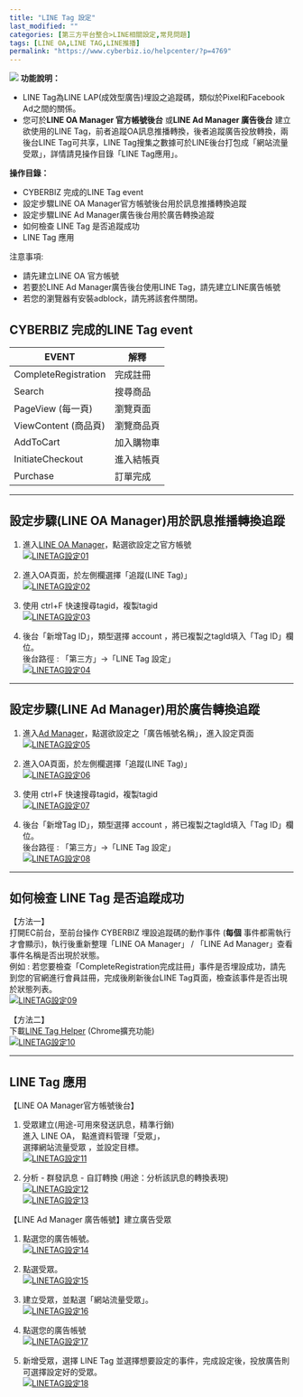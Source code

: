 ```yaml
---
title: "LINE Tag 設定"
last_modified: ""
categories: [第三方平台整合>LINE相關設定,常見問題]
tags: [LINE OA,LINE TAG,LINE推播]
permalink: "https://www.cyberbiz.io/helpcenter/?p=4769"
---
```


![](https://www.cyberbiz.io/helpcenter/wp-content/uploads/一般版3.png) **功能說明：**  

* LINE Tag為LINE LAP(成效型廣告)埋設之追蹤碼，類似於Pixel和Facebook Ad之間的關係。
* 您可於**LINE OA Manager 官方帳號後台** 或**LINE Ad Manager 廣告後台** 建立欲使用的LINE Tag，前者追蹤OA訊息推播轉換，後者追蹤廣告投放轉換，兩後台LINE Tag可共享，LINE Tag搜集之數據可於LINE後台打包成「網站流量受眾」，詳情請見操作目錄「LINE Tag應用」。 

**操作目錄：**

* CYBERBIZ 完成的LINE Tag event
* 設定步驟LINE OA Manager官方帳號後台用於訊息推播轉換追蹤
* 設定步驟LINE Ad Manager廣告後台用於廣告轉換追蹤
* 如何檢查 LINE Tag 是否追蹤成功
* LINE Tag 應用

注意事項:  

* 請先建立LINE OA 官方帳號
* 若要於LINE Ad Manager廣告後台使用LINE Tag，請先建立LINE廣告帳號
* 若您的瀏覽器有安裝adblock，請先將該套件關閉。



## CYBERBIZ 完成的LINE Tag event

EVENT | 解釋  
---|---  
CompleteRegistration | 完成註冊  
Search | 搜尋商品  
PageView (每一頁) | 瀏覽頁面  
ViewContent (商品頁) | 瀏覽商品頁  
AddToCart | 加入購物車  
InitiateCheckout | 進入結帳頁  
Purchase | 訂單完成  

* * *

## 設定步驟(LINE OA Manager)用於訊息推播轉換追蹤



1. 進入[LINE OA Manager](https://manager.line.biz/)，點選欲設定之官方帳號  
[![LINETAG設定01](https://www.cyberbiz.io/support/wp-content/uploads/LINETAG設定01.png)](https://www.cyberbiz.io/support/wp-content/uploads/LINETAG設定01.png)



2. 進入OA頁面，於左側欄選擇「追蹤(LINE Tag)」   
[![LINETAG設定02](https://www.cyberbiz.io/support/wp-content/uploads/LINETAG設定02.png)](https://www.cyberbiz.io/support/wp-content/uploads/LINETAG設定02.png)



3. 使用 ctrl+F 快速搜尋tagid，複製tagid   
[![LINETAG設定03](https://www.cyberbiz.io/support/wp-content/uploads/LINETAG設定03.png)](https://www.cyberbiz.io/support/wp-content/uploads/LINETAG設定03.png)



4. 後台「新增Tag ID」，類型選擇 account ，將已複製之tagId填入「Tag ID」欄位。  
後台路徑 : 「第三方」→「LINE Tag 設定」  
[![LINETAG設定04](https://www.cyberbiz.io/support/wp-content/uploads/LINETAG設定04.png)](https://www.cyberbiz.io/support/wp-content/uploads/LINETAG設定04.png)



* * *

## 設定步驟(LINE Ad Manager)用於廣告轉換追蹤



1. 進入[Ad Manager](https://manager.line.biz/)，點選欲設定之「廣告帳號名稱」，進入設定頁面  
[![LINETAG設定05](https://www.cyberbiz.io/support/wp-content/uploads/LINETAG設定05.png)](https://www.cyberbiz.io/support/wp-content/uploads/LINETAG設定05.png)



2. 進入OA頁面，於左側欄選擇「追蹤(LINE Tag)」   
[![LINETAG設定06](https://www.cyberbiz.io/support/wp-content/uploads/LINETAG設定06.png)](https://www.cyberbiz.io/support/wp-content/uploads/LINETAG設定06.png)



3. 使用 ctrl+F 快速搜尋tagid，複製tagid   
[![LINETAG設定07](https://www.cyberbiz.io/support/wp-content/uploads/LINETAG設定07.png)](https://www.cyberbiz.io/support/wp-content/uploads/LINETAG設定07.png)



4. 後台「新增Tag ID」，類型選擇 account ，將已複製之tagId填入「Tag ID」欄位。  
後台路徑 : 「第三方」→「LINE Tag 設定」  
[![LINETAG設定08](https://www.cyberbiz.io/support/wp-content/uploads/LINETAG設定08.png)](https://www.cyberbiz.io/support/wp-content/uploads/LINETAG設定08.png)



* * *

## 如何檢查 LINE Tag 是否追蹤成功


【方法一】  
打開EC前台，至前台操作 CYBERBIZ 埋設追蹤碼的動作事件 (**每個** 事件都需執行才會顯示)，執行後重新整理「LINE OA Manager」
/ 「LINE Ad Manager」查看事件名稱是否出現於狀態。  
例如 : 若您要檢查「CompleteRegistration完成註冊」事件是否埋設成功，請先到您的官網進行會員註冊，完成後刷新後台LINE
Tag頁面，檢查該事件是否出現於狀態列表。  
[![LINETAG設定09](https://www.cyberbiz.io/support/wp-content/uploads/LINETAG設定09.png)](https://www.cyberbiz.io/support/wp-content/uploads/LINETAG設定09.png)  

【方法二】  
下載[LINE Tag Helper](https://chrome.google.com/webstore/detail/line-tag-helper/jgnholagndjghcjedffhinifilbjmklg?hl=zh-TW) (Chrome擴充功能)  
[![LINETAG設定10](https://www.cyberbiz.io/support/wp-content/uploads/LINETAG設定10.png)](https://www.cyberbiz.io/support/wp-content/uploads/LINETAG設定10.png)  


* * *

## LINE Tag 應用



【LINE OA Manager官方帳號後台】

1. 受眾建立(用途-可用來發送訊息，精準行銷)  
進入 LINE OA， 點進資料管理「受眾」，  
選擇網站流量受眾 ，並設定目標。  
[![LINETAG設定11](https://www.cyberbiz.io/support/wp-content/uploads/LINETAG設定11.png)](https://www.cyberbiz.io/support/wp-content/uploads/LINETAG設定11.png)  

2. 分析 - 群發訊息 - 自訂轉換 (用途：分析該訊息的轉換表現)  
[![LINETAG設定12](https://www.cyberbiz.io/support/wp-content/uploads/LINETAG設定12.png)](https://www.cyberbiz.io/support/wp-content/uploads/LINETAG設定12.png)  
[![LINETAG設定13](https://www.cyberbiz.io/support/wp-content/uploads/LINETAG設定13.png)](https://www.cyberbiz.io/support/wp-content/uploads/LINETAG設定13.png)  



【LINE Ad Manager 廣告帳號】建立廣告受眾

1. 點選您的廣告帳號。  
[![LINETAG設定14](https://www.cyberbiz.io/support/wp-content/uploads/LINETAG設定14.png)](https://www.cyberbiz.io/support/wp-content/uploads/LINETAG設定14.png)



2. 點選受眾。  
[![LINETAG設定15](https://www.cyberbiz.io/support/wp-content/uploads/LINETAG設定15.png)](https://www.cyberbiz.io/support/wp-content/uploads/LINETAG設定15.png)



3. 建立受眾，並點選「網站流量受眾」。  
[![LINETAG設定16](https://www.cyberbiz.io/support/wp-content/uploads/LINETAG設定16.png)](https://www.cyberbiz.io/support/wp-content/uploads/LINETAG設定16.png)



4. 點選您的廣告帳號  
[![LINETAG設定17](https://www.cyberbiz.io/support/wp-content/uploads/LINETAG設定17.png)](https://www.cyberbiz.io/support/wp-content/uploads/LINETAG設定17.png)



5. 新增受眾，選擇 LINE Tag 並選擇想要設定的事件，完成設定後，投放廣告則可選擇設定好的受眾。  
[![LINETAG設定18](https://www.cyberbiz.io/support/wp-content/uploads/LINETAG設定18.png)](https://www.cyberbiz.io/support/wp-content/uploads/LINETAG設定18.png)

